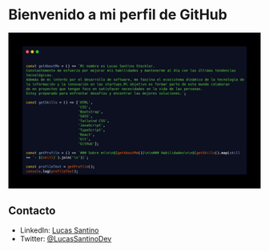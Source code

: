 # Bienvenido a mi perfil de GitHub

![Carbon Generated Image](git.png)

## Contacto
- LinkedIn: [Lucas Santino](https://www.linkedin.com/in/lucassantino/)
- Twitter: [@LucasSantinoDev](https://twitter.com/LucasSantinoDev)
